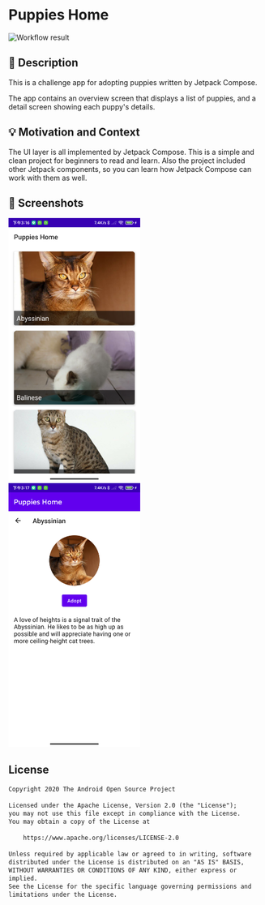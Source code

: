 # Puppies Home

<!--- Replace <OWNER> with your Github Username and <REPOSITORY> with the name of your repository. -->
<!--- You can find both of these in the url bar when you open your repository in github. -->
![Workflow result](https://github.com/james-kobe/android-dev-challenge-compose/workflows/Check/badge.svg)


## :scroll: Description
<!--- Describe your app in one or two sentences -->
This is a challenge app for adopting puppies written by Jetpack Compose.

The app contains an overview screen that displays a list of puppies, and a detail screen showing each puppy's details.

## :bulb: Motivation and Context
<!--- Optionally point readers to interesting parts of your submission. -->
<!--- What are you especially proud of? -->
The UI layer is all implemented by Jetpack Compose. This is a simple and clean project for beginners to read and learn.
Also the project included other Jetpack components, so you can learn how Jetpack Compose can work with them as well.

## :camera_flash: Screenshots
<!-- You can add more screenshots here if you like -->
<img src="/results/screenshot_1.png" width="260">&emsp;<img src="/results/screenshot_2.png" width="260">

## License
```
Copyright 2020 The Android Open Source Project

Licensed under the Apache License, Version 2.0 (the "License");
you may not use this file except in compliance with the License.
You may obtain a copy of the License at

    https://www.apache.org/licenses/LICENSE-2.0

Unless required by applicable law or agreed to in writing, software
distributed under the License is distributed on an "AS IS" BASIS,
WITHOUT WARRANTIES OR CONDITIONS OF ANY KIND, either express or implied.
See the License for the specific language governing permissions and
limitations under the License.
```